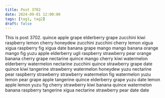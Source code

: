 ```yaml
---
title: Post 3702
date: 2024-09-01 12:00:00
tags: [tag1, tag2]
draft: false
---
```

This is post 3702.
quince
apple
grape
elderberry
grape
zucchini
kiwi
raspberry
lemon
cherry
honeydew
zucchini
zucchini
cherry
lemon
xigua
xigua
raspberry
fig
xigua
date
banana
grape
mango
mango
banana
orange
mango
fig
yuzu
apple
elderberry
ugli
raspberry
strawberry
pear
orange
banana
cherry
grape
nectarine
quince
mango
cherry
kiwi
watermelon
elderberry
watermelon
nectarine
zucchini
quince
strawberry
grape
date
quince
kiwi
tangerine
strawberry
watermelon
honeydew
yuzu
nectarine
pear
raspberry
strawberry
strawberry
watermelon
fig
watermelon
yuzu
lemon
pear
grape
apple
tangerine
quince
elderberry
grape
yuzu
date
lemon
apple
lemon
yuzu
fig
cherry
strawberry
kiwi
banana
quince
watermelon
banana
raspberry
tangerine
xigua
nectarine
strawberry
pear
date
date
